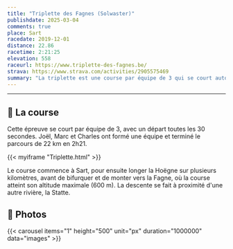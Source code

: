 ```yaml
---
title: "Triplette des Fagnes (Solwaster)"
publishdate: 2025-03-04
comments: true
place: Sart
racedate: 2019-12-01
distance: 22.86
racetime: 2:21:25 	 
elevation: 558	
raceurl: https://www.triplette-des-fagnes.be/
strava: https://www.strava.com/activities/2905575469
summary: "La triplette est une course par équipe de 3 qui se court autour de Sart et Solwaster."
---
```


---------------

## 🏁 La course

Cette épreuve se court par équipe de 3, avec un départ toutes les 30 secondes. Joël, Marc et Charles ont formé une équipe et terminé le parcours de 22 km en 2h21.

{{< myiframe "Triplette.html" >}}

Le course commence à Sart, pour ensuite longer la Hoëgne sur plusieurs kilomètres, avant de bifurquer et de monter vers la Fagne, où la course atteint son altitude maximale (600 m). La descente se fait à proximité d'une autre rivière, la Statte.

## 📸 Photos

{{< carousel items="1" height="500" unit="px" duration="1000000" data="images" >}}

